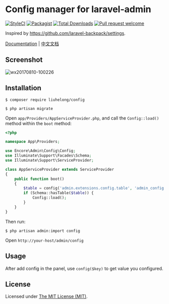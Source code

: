 Config manager for laravel-admin
========================

[![StyleCI](https://styleci.io/repos/97900916/shield?branch=master)](https://styleci.io/repos/97900916)
[![Packagist](https://img.shields.io/packagist/l/laravel-admin-ext/config.svg?maxAge=2592000)](https://packagist.org/packages/laravel-admin-ext/config)
[![Total Downloads](https://img.shields.io/packagist/dt/laravel-admin-ext/config.svg?style=flat-square)](https://packagist.org/packages/laravel-admin-ext/config)
[![Pull request welcome](https://img.shields.io/badge/pr-welcome-green.svg?style=flat-square)]()

Inspired by https://github.com/laravel-backpack/settings.

[Documentation](http://laravel-admin.org/docs/#/en/extension-config) | [中文文档](http://laravel-admin.org/docs/#/zh/extension-config)

## Screenshot

![wx20170810-100226](https://user-images.githubusercontent.com/1479100/29151322-0879681a-7db3-11e7-8005-03310686c884.png)

## Installation

```
$ composer require liuhelong/config

$ php artisan migrate
```

Open `app/Providers/AppServiceProvider.php`, and call the `Config::load()` method within the `boot` method:

```php
<?php

namespace App\Providers;

use Encore\Admin\Config\Config;
use Illuminate\Support\Facades\Schema;
use Illuminate\Support\ServiceProvider;

class AppServiceProvider extends ServiceProvider
{
    public function boot()
    {
        $table = config('admin.extensions.config.table', 'admin_config');
        if (Schema::hasTable($table)) {
            Config::load();
        }
    }
}
```

Then run: 

```
$ php artisan admin:import config
```

Open `http://your-host/admin/config`

## Usage

After add config in the panel, use `config($key)` to get value you configured.

License
------------
Licensed under [The MIT License (MIT)](LICENSE).
